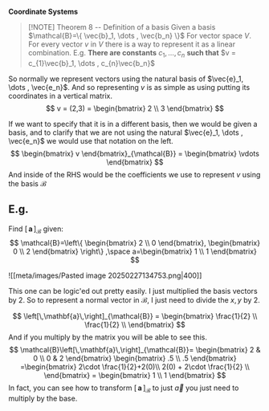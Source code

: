 **Coordinate Systems**


> [!NOTE] Theorem 8 -- Definition of a basis
> Given a basis $\mathcal{B}=\{ \vec{b}_1, \dots , \vec{b_n} \}$ For vector space $V$. For every vector $v$ in $V$ there is a way to represent it as a linear combination. 
> E.g. **There are constants** $c_{1},\dots ,c_{n}$ **such that** $v = c_{1}\vec{b}_1, \dots , c_{n}\vec{b_n}$

So normally we represent vectors using the natural basis of $\vec{e}_1, \dots , \vec{e_n}$. And so representing $v$ is as simple as using putting its coordinates in a vertical matrix.
$$
v = (2,3) = \begin{bmatrix}
2 \\
3
\end{bmatrix}
$$

If we want to specify that it is in a different basis, then we would be given a basis, and to clarify that we are not using the natural $\vec{e}_1, \dots , \vec{e_n}$ we would use that notation on the left.
$$
\begin{bmatrix}
v
\end{bmatrix}_{\mathcal{B}} = \begin{bmatrix}
\vdots
\end{bmatrix}
$$
And inside of the RHS would be the coefficients we use to represent $v$ using the basis $\mathcal{B}$

## E.g.
Find $\left[\,\mathbf{a}\,\right]_{\mathcal{B}}$ given:
$$
\mathcal{B}=\left\{ 
\begin{bmatrix}
2 \\
0
\end{bmatrix},
\begin{bmatrix}
0 \\
2
\end{bmatrix}
\right\} 
,\space a=\begin{bmatrix}
1 \\
1
\end{bmatrix}
$$

![[meta/images/Pasted image 20250227134753.png|400]]

This one can be logic'ed out pretty easily. I just multiplied the basis vectors by 2. So to represent a normal vector in $\mathcal{B}$, I just need to divide the $x,y$ by 2.

$$
\left[\,\mathbf{a}\,\right]_{\mathcal{B}} = \begin{bmatrix}
\frac{1}{2} \\
\frac{1}{2} \\
\end{bmatrix}
$$
And if you multiply by the matrix you will be able to see this.
$$
\mathcal{B}\left[\,\mathbf{a}\,\right]_{\mathcal{B}}=
\begin{bmatrix}
2 & 0 \\
0 & 2
\end{bmatrix}
\begin{bmatrix}
.5 \\
.5
\end{bmatrix}
=\begin{bmatrix}
2\cdot \frac{1}{2}+2(0)\\
2(0) +      2\cdot \frac{1}{2} \\
\end{bmatrix} = \begin{bmatrix}
1 \\
1
\end{bmatrix}
$$
In fact, you can see how to transform $\left[\,\mathbf{a}\,\right]_{\mathcal{B}}$ to just $\vec{a}$ you just need to multiply by the base.

